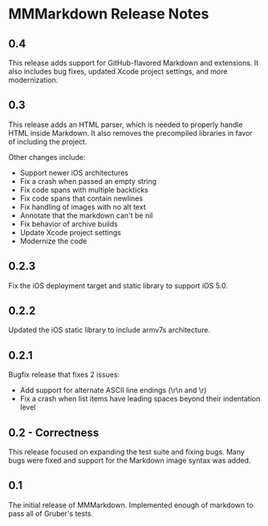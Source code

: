 # MMMarkdown Release Notes

## 0.4
This release adds support for GitHub-flavored Markdown and extensions. It also includes bug fixes, updated Xcode project settings, and more modernization. 

## 0.3
This release adds an HTML parser, which is needed to properly handle HTML inside Markdown. It also removes the precompiled libraries in favor of including the project.

Other changes include:

 - Support newer iOS architectures
 - Fix a crash when passed an empty string
 - Fix code spans with multiple backticks
 - Fix code spans that contain newlines
 - Fix handling of images with no alt text
 - Annotate that the markdown can't be nil
 - Fix behavior of archive builds
 - Update Xcode project settings
 - Modernize the code

## 0.2.3
Fix the iOS deployment target and static library to support iOS 5.0.

## 0.2.2
Updated the iOS static library to include armv7s architecture.

## 0.2.1
Bugfix release that fixes 2 issues:

 - Add support for alternate ASCII line endings (\r\n and \r)
 - Fix a crash when list items have leading spaces beyond their
   indentation level

## 0.2 - Correctness
This release focused on expanding the test suite and fixing bugs. Many bugs were fixed and support for the Markdown image syntax was added.

## 0.1
The initial release of MMMarkdown. Implemented enough of markdown to pass all of Gruber's tests.
